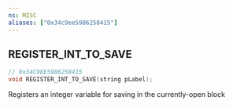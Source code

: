 ```yaml
---
ns: MISC
aliases: ["0x34c9ee5986258415"]
---
```

## REGISTER_INT_TO_SAVE

```c
// 0x34C9EE5986258415
void REGISTER_INT_TO_SAVE(string pLabel);
```

Registers an integer variable for saving in the currently-open block


